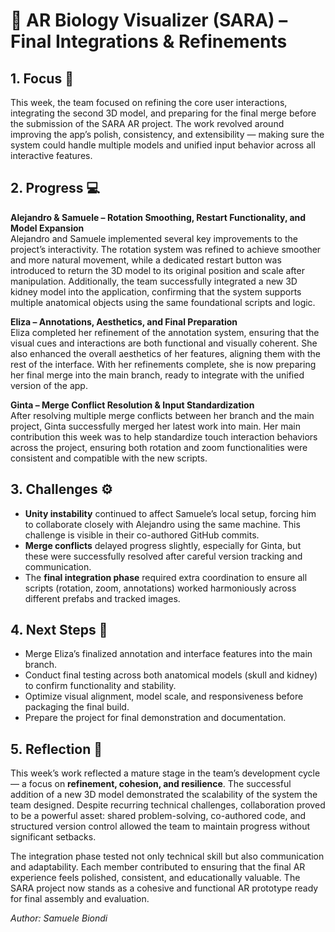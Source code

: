 # 🧬 AR Biology Visualizer (SARA) – Final Integrations & Refinements

## 1. Focus 🧠
This week, the team focused on refining the core user interactions, integrating the second 3D model, and preparing for the final merge before the submission of the SARA AR project. The work revolved around improving the app’s polish, consistency, and extensibility — making sure the system could handle multiple models and unified input behavior across all interactive features.

## 2. Progress 💻

**Alejandro & Samuele – Rotation Smoothing, Restart Functionality, and Model Expansion**  
Alejandro and Samuele implemented several key improvements to the project’s interactivity. The rotation system was refined to achieve smoother and more natural movement, while a dedicated restart button was introduced to return the 3D model to its original position and scale after manipulation. Additionally, the team successfully integrated a new 3D kidney model into the application, confirming that the system supports multiple anatomical objects using the same foundational scripts and logic.

**Eliza – Annotations, Aesthetics, and Final Preparation**  
Eliza completed her refinement of the annotation system, ensuring that the visual cues and interactions are both functional and visually coherent. She also enhanced the overall aesthetics of her features, aligning them with the rest of the interface. With her refinements complete, she is now preparing her final merge into the main branch, ready to integrate with the unified version of the app.

**Ginta – Merge Conflict Resolution & Input Standardization**  
After resolving multiple merge conflicts between her branch and the main project, Ginta successfully merged her latest work into main. Her main contribution this week was to help standardize touch interaction behaviors across the project, ensuring both rotation and zoom functionalities were consistent and compatible with the new scripts.

## 3. Challenges ⚙️

- **Unity instability** continued to affect Samuele’s local setup, forcing him to collaborate closely with Alejandro using the same machine. This challenge is visible in their co-authored GitHub commits.  
- **Merge conflicts** delayed progress slightly, especially for Ginta, but these were successfully resolved after careful version tracking and communication.  
- The **final integration phase** required extra coordination to ensure all scripts (rotation, zoom, annotations) worked harmoniously across different prefabs and tracked images.

## 4. Next Steps 🚀

- Merge Eliza’s finalized annotation and interface features into the main branch.  
- Conduct final testing across both anatomical models (skull and kidney) to confirm functionality and stability.  
- Optimize visual alignment, model scale, and responsiveness before packaging the final build.  
- Prepare the project for final demonstration and documentation.

## 5. Reflection 💬
This week’s work reflected a mature stage in the team’s development cycle — a focus on **refinement, cohesion, and resilience**. The successful addition of a new 3D model demonstrated the scalability of the system the team designed. Despite recurring technical challenges, collaboration proved to be a powerful asset: shared problem-solving, co-authored code, and structured version control allowed the team to maintain progress without significant setbacks.

The integration phase tested not only technical skill but also communication and adaptability. Each member contributed to ensuring that the final AR experience feels polished, consistent, and educationally valuable. The SARA project now stands as a cohesive and functional AR prototype ready for final assembly and evaluation.

*Author: Samuele Biondi*

